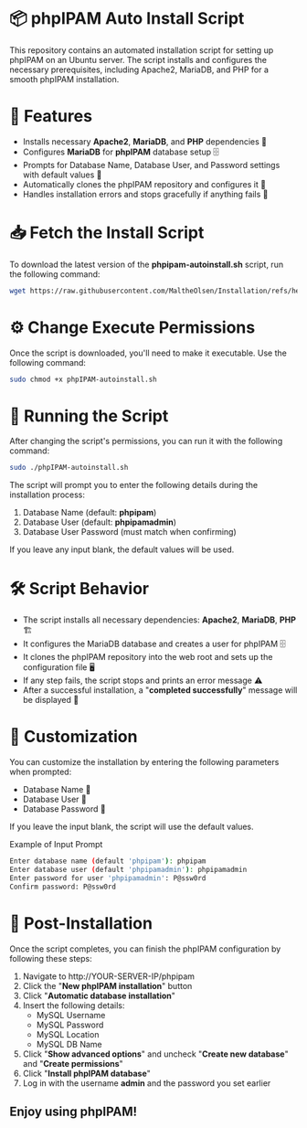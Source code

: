# 📦 phpIPAM Auto Install Script
This repository contains an automated installation script for setting up phpIPAM on an Ubuntu server. The script installs and configures the necessary prerequisites, including Apache2, MariaDB, and PHP for a smooth phpIPAM installation.

# 🔧 Features
 - Installs necessary **Apache2**, **MariaDB**, and **PHP** dependencies 🔧
 - Configures **MariaDB** for **phpIPAM** database setup 🗄️
 - Prompts for Database Name, Database User, and Password settings with default values 📝
 - Automatically clones the phpIPAM repository and configures it 📂
 - Handles installation errors and stops gracefully if anything fails 🚨

# 📥 Fetch the Install Script
To download the latest version of the **phpipam-autoinstall.sh** script, run the following command:

```bash
wget https://raw.githubusercontent.com/MaltheOlsen/Installation/refs/heads/main/phpIPAM/phpIPAM-autoinstall.sh?token=GHSAT0AAAAAADED733VYXTKXNHBEDJL5BSA2CAA2BA -O phpIPAM-autoinstall.sh
```

# ⚙️ Change Execute Permissions
Once the script is downloaded, you'll need to make it executable. Use the following command:

```bash
sudo chmod +x phpIPAM-autoinstall.sh
```

# 🚀 Running the Script
After changing the script's permissions, you can run it with the following command:

```bash
sudo ./phpIPAM-autoinstall.sh
```
The script will prompt you to enter the following details during the installation process:
 1. Database Name (default: **phpipam**)
 2. Database User (default: **phpipamadmin**)
 3. Database User Password (must match when confirming)

If you leave any input blank, the default values will be used.

# 🛠️ Script Behavior
 - The script installs all necessary dependencies: **Apache2**, **MariaDB**, **PHP** 🏗️
 - It configures the MariaDB database and creates a user for phpIPAM 🗄️
 - It clones the phpIPAM repository into the web root and sets up the configuration file 🖥️
 - If any step fails, the script stops and prints an error message ⚠️
 - After a successful installation, a "**completed successfully**" message will be displayed 🎉

# 🔧 Customization
You can customize the installation by entering the following parameters when prompted:
 - Database Name 💬
 - Database User 🔐
 - Database Password 🔑

If you leave the input blank, the script will use the default values.

Example of Input Prompt
```bash
Enter database name (default 'phpipam'): phpipam
Enter database user (default 'phpipamadmin'): phpipamadmin
Enter password for user 'phpipamadmin': P@ssw0rd
Confirm password: P@ssw0rd
```

# 📝 Post-Installation
Once the script completes, you can finish the phpIPAM configuration by following these steps:
 1. Navigate to http://YOUR-SERVER-IP/phpipam
 2. Click the "**New phpIPAM installation**" button
 3. Click "**Automatic database installation**"
 4. Insert the following details:
     - MySQL Username
     - MySQL Password
     - MySQL Location
     - MySQL DB Name
 5. Click "**Show advanced options**" and uncheck "**Create new database**" and "**Create permissions**"
 6. Click "**Install phpIPAM database**"
 7. Log in with the username **admin** and the password you set earlier

## **Enjoy using phpIPAM!**
